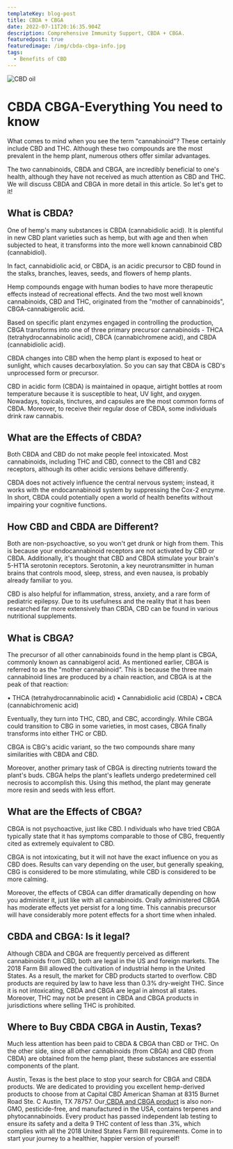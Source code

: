```yaml
---
templateKey: blog-post
title: CBDA + CBGA
date: 2022-07-11T20:16:35.904Z
description: Comprehensive Immunity Support, CBDA + CBGA.
featuredpost: true
featuredimage: /img/cbda-cbga-info.jpg
tags:
  - Benefits of CBD
---
```

![CBD oil](/img/cbda-cbga-info.jpg "CBDA CBGA")

# CBDA CBGA-Everything You need to know

What comes to mind when you see the term "cannabinoid"?  These certainly include CBD and THC. Although these two compounds are the most prevalent in the hemp plant, numerous others offer similar advantages.

The two cannabinoids, CBDA and CBGA, are incredibly beneficial to one's health, although they have not received as much attention as CBD and THC.  We will discuss CBDA and CBGA in more detail in this article.  So let's get to it!

## What is CBDA?

One of hemp's many substances is CBDA (cannabidiolic acid).  It is plentiful in new CBD plant varieties such as hemp, but with age and then when subjected to heat, it transforms into the more well known cannabinoid CBD (cannabidiol).

In fact, cannabidiolic acid, or CBDA, is an acidic precursor to CBD found in the stalks, branches, leaves, seeds, and flowers of hemp plants.

Hemp compounds engage with human bodies to have more therapeutic effects instead of recreational effects.  And the two most well known cannabinoids, CBD and THC, originated from the "mother of cannabinoids", CBGA-cannabigerolic acid.

Based on specific plant enzymes engaged in controlling the production, CBGA transforms into one of three primary precursor cannabinoids - THCA (tetrahydrocannabinolic acid),  CBCA (cannabichromene acid), and  CBDA (cannabidiolic acid). 

CBDA changes into CBD when the hemp plant is exposed to heat or sunlight, which causes decarboxylation.  So you can say that CBDA is CBD's unprocessed form or precursor.

CBD in acidic form (CBDA) is maintained in opaque, airtight bottles at room temperature because it is susceptible to heat, UV light, and oxygen.  Nowadays, topicals, tinctures, and capsules are the most common forms of CBDA.  Moreover, to receive their regular dose of CBDA, some individuals drink raw cannabis.

## What are the Effects of CBDA?

Both CBDA and CBD do not make people feel intoxicated.  Most cannabinoids, including THC and CBD, connect to the CB1 and CB2 receptors, although its other acidic versions behave differently.

CBDA does not actively influence the central nervous system; instead, it works with the endocannabinoid system by suppressing the Cox-2 enzyme.  In short, CBDA could potentially open a world of health benefits without impairing your cognitive functions.

## How CBD and CBDA are Different?

Both are non-psychoactive, so you won't get drunk or high from them.  This is because your endocannabinoid receptors are not activated by CBD or CBDA.  Additionally, it's thought that CBD and CBDA stimulate your brain's 5-HT1A serotonin receptors.  Serotonin, a key neurotransmitter in human brains that controls mood, sleep, stress, and even nausea, is probably already familiar to you.

CBD is also helpful for inflammation, stress, anxiety, and a rare form of pediatric epilepsy.  Due to its usefulness and the reality that it has been researched far more extensively than CBDA, CBD can be found in various nutritional supplements.

## What is CBGA?

The precursor of all other cannabinoids found in the hemp plant is CBGA, commonly known as cannabigerol acid.  As mentioned earlier, CBGA is referred to as the "mother cannabinoid”.  This is because the three main cannabinoid lines are produced by a chain reaction, and CBGA is at the peak of that reaction:

•	THCA (tetrahydrocannabinolic acid)  •	Cannabidiolic acid (CBDA) 
•	CBCA (cannabichromenic acid)

Eventually, they turn into THC, CBD, and CBC, accordingly.  While CBGA could transition to CBG in some varieties, in most cases, CBGA finally transforms into either THC or CBD.

CBGA is CBG's acidic variant, so the two compounds share many similarities with CBDA and CBD.

Moreover, another primary task of CBGA is directing nutrients toward the plant's buds.  CBGA helps the plant's leaflets undergo predetermined cell necrosis to accomplish this.  Using this method, the plant may generate more resin and seeds with less effort.

## What are the Effects of CBGA?

CBGA is not psychoactive, just like CBD. I ndividuals who have tried CBGA typically state that it has symptoms comparable to those of CBG, frequently cited as extremely equivalent to CBD.

CBGA is not intoxicating, but it will not have the exact influence on you as CBD does.  Results can vary depending on the user, but generally speaking, CBG is considered to be more stimulating, while CBD is considered to be more calming.

Moreover, the effects of CBGA can differ dramatically depending on how you administer it, just like with all cannabinoids.  Orally administered CBGA has moderate effects yet persist for a long time.  This cannabis precursor will have considerably more potent effects for a short time when inhaled.

## CBDA and CBGA: Is it legal?

Although CBDA and CBGA are frequently perceived as different cannabinoids from CBD, both are legal in the US and foreign markets.  The 2018 Farm Bill allowed the cultivation of industrial hemp in the United States.  As a result, the market for CBD products started to overflow.  CBD products are required by law to have less than 0.3% dry-weight THC. 
Since it is not intoxicating, CBDA and CBGA are legal in almost all states.  Moreover, THC may not be present in CBDA and CBGA products in jurisdictions where selling THC is prohibited.

## Where to Buy CBDA CBGA in Austin, Texas?

Much less attention has been paid to CBDA & CBGA than CBD or THC.  On the other side, since all other cannabinoids (from CBGA) and CBD (from CBDA) are obtained from the hemp plant, these substances  are essential components of the plant.

Austin, Texas is the best place to stop your search for CBGA and CBDA products.  We are dedicated to providing you excellent hemp-derived products to choose from at Capital CBD American Shaman at 8315 Burnet Road Ste. C Austin, TX 78757.  Our[ CBDA and CBGA product](https://capitalamericanshaman.com/products/cbda-cbga-extract-comprehensive-immune-support-30ml/) is also non-GMO, pesticide-free, and manufactured in the USA, contains terpenes and phytocannabinoids.  Every product has passed independent lab testing to ensure its safety and a delta 9 THC content of less than .3%, which complies with all the 2018 United States Farm Bill requirements.  Come in to start your journey to a healthier, happier version of yourself!